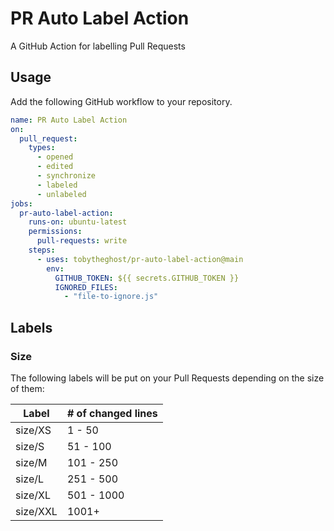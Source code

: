 # PR Auto Label Action

A GitHub Action for labelling Pull Requests

## Usage

Add the following GitHub workflow to your repository.

```yaml
name: PR Auto Label Action
on:
  pull_request:
    types:
      - opened
      - edited
      - synchronize
      - labeled
      - unlabeled
jobs:
  pr-auto-label-action:
    runs-on: ubuntu-latest
    permissions:
      pull-requests: write
    steps:
      - uses: tobytheghost/pr-auto-label-action@main
        env:
          GITHUB_TOKEN: ${{ secrets.GITHUB_TOKEN }}
          IGNORED_FILES:
            - "file-to-ignore.js"
```

## Labels

### Size

The following labels will be put on your Pull Requests depending on the size of them:

| Label    | # of changed lines |
|----------|--------------------|
| size/XS  | 1 - 50             |
| size/S   | 51 - 100           |
| size/M   | 101 - 250          |
| size/L   | 251 - 500          |
| size/XL  | 501 - 1000         |
| size/XXL | 1001+              |

